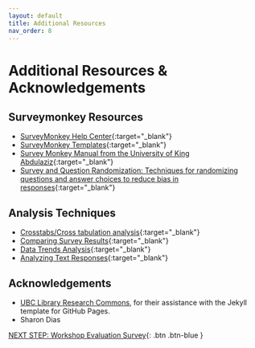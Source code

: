 ```yaml
---
layout: default
title: Additional Resources
nav_order: 8
---
```

# Additional Resources & Acknowledgements

## Surveymonkey Resources
- [SurveyMonkey Help Center](https://help.surveymonkey.com/en/?l=en_US&?ut_source3=megamenu){:target="_blank"}
- [SurveyMonkey Templates](https://www.surveymonkey.com/mp/survey-templates/?ut_source=header){:target="_blank"}
- [Survey Monkey Manual from the University of King Abdulaziz](https://www.kau.edu.sa/Files/0013287/Subjects/User%20Manual%20survey%20monkeyEN.pdf){:target="_blank"}
- [Survey and Question Randomization: Techniques for randomizing questions and answer choices to reduce bias in responses](https://www.surveymonkey.com/curiosity/eliminate-order-bias-to-improve-your-survey-responses/){:target="_blank"}

## Analysis Techniques
- [Crosstabs/Cross tabulation analysis](https://www.surveymonkey.com/mp/what-is-a-crosstab-and-when-to-use/){:target="_blank"}
- [Comparing Survey Results](https://help.surveymonkey.com/en/surveymonkey/analyze/compare-rules/){:target="_blank"}
- [Data Trends Analysis](https://help.surveymonkey.com/en/surveymonkey/analyze/data-trends/){:target="_blank"}
- [Analyzing Text Responses](https://help.surveymonkey.com/en/surveymonkey/analyze/analyzing-text-responses/){:target="_blank"}
  
## Acknowledgements

- [UBC Library Research Commons](https://github.com/ubc-library-rc/), for their assistance with the Jekyll template for GitHub Pages.
- Sharon Dias

[NEXT STEP: Workshop Evaluation Survey](workshop-survey.html){: .btn .btn-blue }
